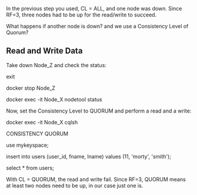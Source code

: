 In the previous step you used, CL = ALL, and one node was down. Since RF=3, three nodes had to be up for the read/write to succeed.

What happens if another node is down? and we use a Consistency Level of Quorum?

## Read and Write Data 



Take down Node_Z and check the status:

exit

docker stop Node_Z 

docker exec -it Node_X nodetool status 

Now, set the Consistency Level to QUORUM and perform a read and a write: 

docker exec -it Node_X cqlsh 

CONSISTENCY QUORUM 

use mykeyspace; 

insert into users (user_id, fname, lname) values (11, 'morty', 'smith');  

select * from users; 

With CL = QUORUM, the read and write fail. Since RF=3, QUORUM means at least two nodes need to be up, in our case just one is. 

